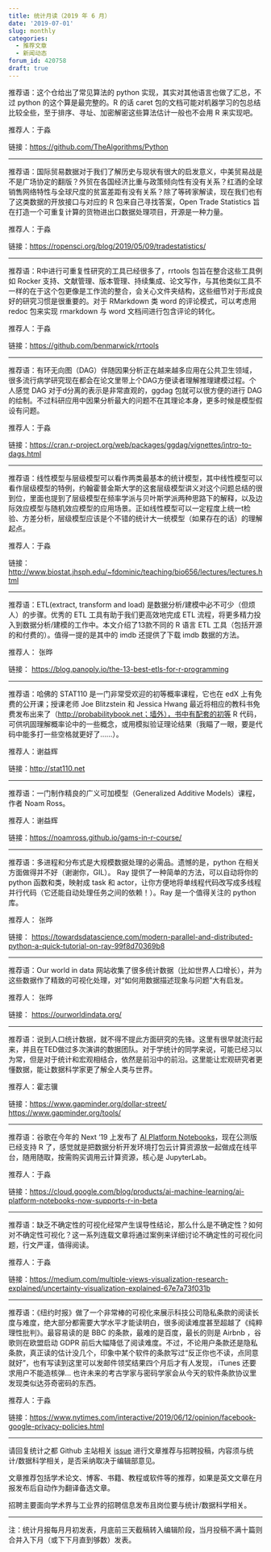 ```yaml
---
title: 统计月读（2019 年 6 月）
date: '2019-07-01'
slug: monthly
categories:
  - 推荐文章
  - 新闻动态
forum_id: 420758
draft: true
---
```


推荐语：这个仓给出了常见算法的 python 实现，其实对其他语言也做了汇总，不过 python 的这个算是最完整的。R 的话 caret 包的文档可能对机器学习的包总结比较全些，至于排序、寻址、加密解密这些算法估计一般也不会用 R 来实现吧。

推荐人：于淼

链接：https://github.com/TheAlgorithms/Python

---

推荐语：国际贸易数据对于我们了解历史与现状有很大的启发意义，中美贸易战是不是广场协定的翻版？外贸在各国经济比重与政策倾向性有没有关系？红酒的全球销售网络特性与全球尺度的贫富差距有没有关系？除了等砖家解读，现在我们也有了这类数据的开放接口与对应的 R 包来自己寻找答案，Open Trade Statistics 旨在打造一个可重复计算的货物进出口数据处理项目，开源是一种力量。

推荐人：于淼

链接：https://ropensci.org/blog/2019/05/09/tradestatistics/

---

推荐语：R中进行可重复性研究的工具已经很多了，rrtools 包旨在整合这些工具例如 Rocker 支持、文献管理、版本管理、持续集成、论文写作，与其他类似工具不一样的在于这个包更像是工作流的整合，会关心文件夹结构，这些细节对于形成良好的研究习惯是很重要的。对于 RMarkdown 类 word 的评论模式，可以考虑用 redoc 包来实现 rmarkdown 与 word 文档间进行包含评论的转化。

推荐人：于淼

链接：https://github.com/benmarwick/rrtools

---

推荐语：有环无向图（DAG）伴随因果分析正在越来越多应用在公共卫生领域，很多流行病学研究现在都会在论文里带上个DAG方便读者理解推理建模过程。个人感觉 DAG 对于d分离的表示是非常直观的，ggdag 包就可以很方便的进行 DAG 的绘制。不过科研应用中因果分析最大的问题不在其理论本身，更多时候是模型假设有问题。

推荐人：于淼

链接：https://cran.r-project.org/web/packages/ggdag/vignettes/intro-to-dags.html

---

推荐语：线性模型与层级模型可以看作两类最基本的统计模型，其中线性模型可以看作层级模型的特例，约翰霍普金斯大学的这套层级模型讲义对这个问题总结的很到位，里面也提到了层级模型在频率学派与贝叶斯学派两种思路下的解释，以及边际效应模型与随机效应模型的应用场景。正如线性模型可以一定程度上统一t检验、方差分析，层级模型应该是个不错的统计大一统模型（如果存在的话）的理解起点。

推荐人：于淼

链接：http://www.biostat.jhsph.edu/~fdominic/teaching/bio656/lectures/lectures.html

---

推荐语：ETL(extract, transform and load) 是数据分析/建模中必不可少（但烦人）的步骤。优秀的 ETL 工具有助于我们更高效地完成 ETL 流程，将更多精力投入到数据分析/建模的工作中。本文介绍了13款不同的 R 语言 ETL 工具（包括开源的和付费的）。值得一提的是其中的 imdb 还提供了下载 imdb 数据的方法。

推荐人： 张晔

链接： https://blog.panoply.io/the-13-best-etls-for-r-programming

---

推荐语：哈佛的 STAT110 是一门非常受欢迎的初等概率课程，它也在 edX 上有免费的公开课；授课老师 Joe Blitzstein 和 Jessica Hwang 最近将相应的教科书免费发布出来了（http://probabilitybook.net；墙外），书中有配套的初等 R 代码，可供巩固理解概率论中的一些概念，或用模拟验证理论结果（我瞄了一眼，要是代码中能多打一些空格就更好了……）。

推荐人：谢益辉

链接：http://stat110.net

---

推荐语：一门制作精良的广义可加模型（Generalized Additive Models）课程，作者 Noam Ross。

推荐人：谢益辉

链接：https://noamross.github.io/gams-in-r-course/

---

推荐语：多进程和分布式是大规模数据处理的必需品。遗憾的是，python 在相关方面做得并不好（谢谢你，GIL）。 Ray 提供了一种简单的方法，可以自动将你的 python 函数和类，映射成 task 和 actor，让你方便地将单线程代码改写成多线程并行代码（它还能自动处理任务之间的依赖！）。Ray 是一个值得关注的 python 库。

推荐人： 张晔

链接： https://towardsdatascience.com/modern-parallel-and-distributed-python-a-quick-tutorial-on-ray-99f8d70369b8

---

推荐语：Our world in data 网站收集了很多统计数据（比如世界人口增长），并为这些数据作了精致的可视化处理，对“如何用数据描述现象与问题”大有启发。

推荐人： 张晔

链接： https://ourworldindata.org/

---

推荐语：说到人口统计数据，就不得不提此方面研究的先锋。这里有很早就流行起来，并且在TED做过多次演讲的数据团队。对于学统计的同学来说，可能已经习以为常，但是对于统计和宏观相结合，依然是前沿中的前沿。这里能让宏观研究者更懂数据，能让数据科学家更了解全人类与世界。 

推荐人：霍志骥 

链接：https://www.gapminder.org/dollar-street/ https://www.gapminder.org/tools/

---

推荐语：谷歌在今年的 Next ‘19 上发布了 [AI Platform Notebooks](https://cloud.google.com/ai-platform-notebooks/)，现在公测版已经支持 R 了，感觉就是把数据分析开发环境打包云计算资源放一起做成在线平台，随用随取，按需购买调用云计算资源，核心是 JupyterLab。

推荐人：于淼

链接：https://cloud.google.com/blog/products/ai-machine-learning/ai-platform-notebooks-now-supports-r-in-beta

---

推荐语：缺乏不确定性的可视化经常产生误导性结论，那么什么是不确定性？如何对不确定性可视化？这一系列连载文章将通过案例来详细讨论不确定性的可视化问题，行文严谨，值得阅读。

推荐人：于淼

链接：https://medium.com/multiple-views-visualization-research-explained/uncertainty-visualization-explained-67e7a73f031b

---

推荐语：《纽约时报》做了一个非常棒的可视化来展示科技公司隐私条款的阅读长度与难度，绝大部分都需要大学水平才能读明白，很多阅读难度甚至超越了《纯粹理性批判》。最容易读的是 BBC 的条款，最难的是百度，最长的则是 Airbnb ，谷歌则在欧盟启动 GDPR 前后大幅降低了阅读难度。不过，不论用户条款还是隐私条款，真正读的估计没几个，印象中某个软件的条款写过“反正你也不读，点同意就好”，也有写读到这里可以发邮件领奖结果四个月后才有人发现， iTunes 还要求用户不能造核弹… 也许未来的考古学家与密码学家会从今天的软件条款协议里发现类似达芬奇密码的东西。

推荐人：于淼

链接：https://www.nytimes.com/interactive/2019/06/12/opinion/facebook-google-privacy-policies.html

---

请回复统计之都 Github 主站相关 [issue](https://github.com/cosname/cosx.org/issues/841) 进行文章推荐与招聘投稿，内容须与统计/数据科学相关，是否采纳取决于编辑部意见。

文章推荐包括学术论文、博客、书籍、教程或软件等的推荐，如果是英文文章在月报发布后自动作为翻译备选文章。

招聘主要面向学术界与工业界的招聘信息发布且岗位要与统计/数据科学相关。

---
注：统计月报每月月初发表，月底前三天截稿转入编辑阶段，当月投稿不满十篇则合并入下月（或下下月直到够数）发表。
